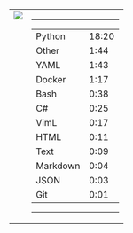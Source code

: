 
<table><tr>
<td valign="top">
  <img src="https://wakatime.com/share/@Aperture/0cd21d5d-ac4f-458d-9c71-d06f479c1297.png" />
</td>

<td valign="top">
  <hr>
  <table>
    <tr><td>Python</td><td>18:20</td></tr><tr><td>Other</td><td>1:44</td></tr><tr><td>YAML</td><td>1:43</td></tr><tr><td>Docker</td><td>1:17</td></tr><tr><td>Bash</td><td>0:38</td></tr><tr><td>C#</td><td>0:25</td></tr><tr><td>VimL</td><td>0:17</td></tr><tr><td>HTML</td><td>0:11</td></tr><tr><td>Text</td><td>0:09</td></tr><tr><td>Markdown</td><td>0:04</td></tr><tr><td>JSON</td><td>0:03</td></tr><tr><td>Git</td><td>0:01</td></tr>
  </table>
  <hr>
</td>
</tr></table>

